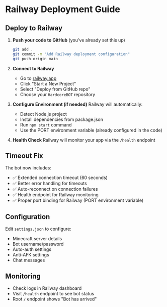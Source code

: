 # Railway Deployment Guide

## Deploy to Railway

1. **Push your code to GitHub** (you've already set this up)
   ```bash
   git add .
   git commit -m "Add Railway deployment configuration"
   git push origin main
   ```

2. **Connect to Railway**
   - Go to [railway.app](https://railway.app/)
   - Click "Start a New Project"
   - Select "Deploy from GitHub repo"
   - Choose your `HardcoreBOT` repository

3. **Configure Environment (if needed)**
   Railway will automatically:
   - Detect Node.js project
   - Install dependencies from package.json
   - Run `npm start` command
   - Use the PORT environment variable (already configured in the code)

4. **Health Check**
   Railway will monitor your app via the `/health` endpoint

## Timeout Fix

The bot now includes:
- ✅ Extended connection timeout (60 seconds)
- ✅ Better error handling for timeouts
- ✅ Auto-reconnect on connection failures
- ✅ Health endpoint for Railway monitoring
- ✅ Proper port binding for Railway (PORT environment variable)

## Configuration

Edit `settings.json` to configure:
- Minecraft server details
- Bot username/password
- Auto-auth settings
- Anti-AFK settings
- Chat messages

## Monitoring

- Check logs in Railway dashboard
- Visit `/health` endpoint to see bot status
- Root `/` endpoint shows "Bot has arrived"
